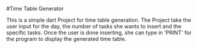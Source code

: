 #Time Table Generator

This is a simple dart Project for time table generation. The Project take the user input for the day, the number of tasks she wants to insert and the specific tasks. Once the user is done inserting, she can type in 'PRINT' for the program to display the generated time table.

